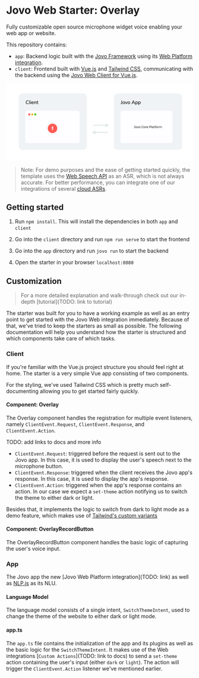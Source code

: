 # Jovo Web Starter: Overlay

Fully customizable open source microphone widget voice enabling your web app or website.

This repository contains:
* `app`: Backend logic built with the [Jovo Framework](https://github.com/jovotech/jovo-framework) using its [Web Platform integration](https://github.com/jovotech/jovo-framework/tree/master/jovo-platforms/jovo-platform-web).
* `client`: Frontend built with [Vue.js](https://vuejs.org/) and [Tailwind CSS](https://tailwindcss.com/), communicating with the backend using the [Jovo Web Client for Vue.js](https://github.com/jovotech/jovo-framework/tree/master/jovo-clients/jovo-client-web-vue).

![Jovo Web Client to App](img/jovo-web-client-to-app.png)

> Note: For demo purposes and the ease of getting started quickly, the template uses the [Web Speech API](https://wicg.github.io/speech-api/) as an ASR, which is not always accurate. For better performance, you can integrate one of our integrations of several [cloud ASRs](https://www.jovo.tech/marketplace/tag/asr).

## Getting started

1. Run `npm install`. This will install the dependencies in both `app` and `client`

2. Go into the `client` directory and run `npm run serve` to start the frontend

3. Go into the `app` directory and run `jovo run` to start the backend

4. Open the starter in your browser `localhost:8080`

## Customization

> For a more detailed explanation and walk-through check out our in-depth [tutorial](TODO: link to tutorial)

The starter was built for you to have a working example as well as an entry point to get started with the Jovo Web integration immediately. Because of that, we've tried to keep the starters as small as possible. The following documentation will help you understand how the starter is structured and which components take care of which tasks.

### Client

If you're familiar with the Vue.js project structure you should feel right at home. The starter is a very simple Vue app consisting of two components.

For the styling, we've used Tailwind CSS which is pretty much self-documenting allowing you to get started fairly quickly.

#### Component: Overlay

The Overlay component handles the registration for multiple event listeners, namely `ClientEvent.Request`, `ClientEvent.Response`, and `ClientEvent.Action`.

TODO: add links to docs and more info
* `ClientEvent.Request`: triggered before the request is sent out to the Jovo app. In this case, it is used to display the user's speech next to the microphone button.
* `ClientEvent.Response`: triggered when the client receives the Jovo app's response. In this case, it is used to display the app's response.
* `ClientEvent.Action`: triggered when the app's response contains an action. In our case we expect a `set-theme` action notifying us to switch the theme to either dark or light.

Besides that, it implements the logic to switch from dark to light mode as a demo feature, which makes use of [Tailwind's custom variants](https://tailwindcss.com/docs/pseudo-class-variants#creating-custom-variants)

#### Component: OverlayRecordButton

The OverlayRecordButton component handles the basic logic of capturing the user's voice input.

### App

The Jovo app the new [Jovo Web Platform integration](TODO: link) as well as [NLP.js](https://www.jovo.tech/marketplace/jovo-nlu-nlpjs) as its NLU.

#### Language Model

The language model consists of a single intent, `SwitchThemeIntent`, used to change the theme of the website to either dark or light mode.

#### app.ts

The `app.ts` file contains the initialization of the app and its plugins as well as the basic logic for the `SwitchThemeIntent`. It makes use of the Web integrations [`Custom Actions`](TODO: link to docs) to send a `set-theme` action containing the user's input (either `dark` or `light`). The action will trigger the `ClientEvent.Action` listener we've mentioned earlier.
